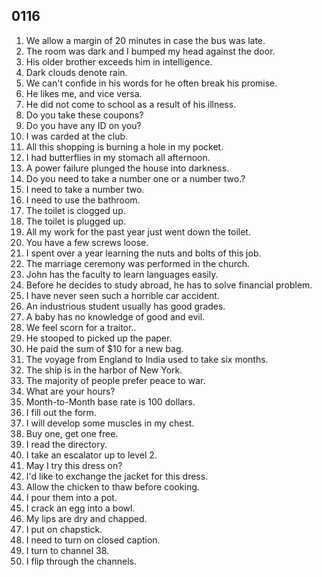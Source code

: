 ## 0116

1.	We allow a margin of 20 minutes in case the bus was late.
2.	The room was dark and I bumped my head against the door.
3.	His older brother exceeds him in intelligence.
4.	Dark clouds denote rain.
5.	We can't confide in his words for he often break his promise.
6.	He likes me, and vice versa.
7.	He did not come to school as a result of his illness.
8.	Do you take these coupons?
9.	Do you have any ID on you?
10.	I was carded at the club.
11.	All this shopping is burning a hole in my pocket.
12.	I had butterflies in my stomach all afternoon.
13.	A power failure plunged the house into darkness.
14.	Do you need to take a number one or a number two.?
15.	I need to take a number two.
16.	I need to use the bathroom.
17.	The toilet is clogged up.
18.	The toilet is plugged up.
19.	All my work for the past year just went down the toilet.
20.	You have a few screws loose.
21.	I spent over a year learning the nuts and bolts of this job.
22.	The marriage ceremony was performed in the church.
23.	John has the faculty to learn languages easily.
24.	Before he decides to study abroad, he has to solve financial problem.
25.	I have never seen such a horrible car accident.
26.	An industrious student usually has good grades.
27.	A baby has no knowledge of good and evil.
28.	We feel scorn for a traitor..
29.	He stooped to picked up the paper.
30.	He paid the sum of $10 for a new bag.
31.	The voyage from England to India used to take six months.
32.	The ship is in the harbor of New York.
33.	The majority of people prefer peace to war.
34.	What are your hours?
35.	Month-to-Month base rate is 100 dollars.
36.	I fill out the form.
37.	I will develop some muscles in my chest.
38.	Buy one, get one free.
39.	I read the directory.
40.	I take an escalator up to level 2.
41.	May I try this dress on?
42.	I'd like to exchange the jacket for this dress.
43.	Allow the chicken to thaw before cooking.
44.	I pour them into a pot.
45.	I crack an egg into a bowl.
46.	My lips are dry and chapped.
47.	I put on chapstick.
48.	I need to turn on closed caption.
49.	I turn to channel 38.
50.	I flip through the channels.